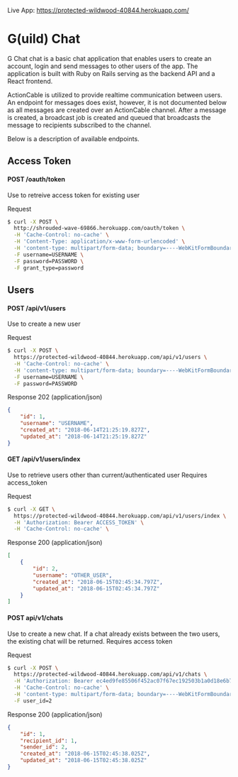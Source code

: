 Live App: https://protected-wildwood-40844.herokuapp.com/
# G(uild) Chat
G Chat chat is a basic chat application that enables users to create an account, login and send messages to other users of the app. The application is built with Ruby on Rails serving as the backend API and a React frontend.

ActionCable is utilized to provide realtime communication between users. An endpoint for messages does exist, however, it is not documented below as all messages are created over an ActionCable channel. After a message is created, a broadcast job is created and queued that broadcasts the message to recipients subscribed to the channel.  

Below is a description of available endpoints.

## Access Token
#### POST /oauth/token
Use to retreive access token for existing user

Request
```bash
$ curl -X POST \
  http://shrouded-wave-69866.herokuapp.com/oauth/token \
  -H 'Cache-Control: no-cache' \
  -H 'Content-Type: application/x-www-form-urlencoded' \
  -H 'content-type: multipart/form-data; boundary=----WebKitFormBoundary7MA4YWxkTrZu0gW' \
  -F username=USERNAME \
  -F password=PASSWORD \
  -F grant_type=password
```
## Users
#### POST /api/v1/users
Use to create a new user

Request
```bash
$ curl -X POST \
  https://protected-wildwood-40844.herokuapp.com/api/v1/users \
  -H 'Cache-Control: no-cache' \
  -H 'content-type: multipart/form-data; boundary=----WebKitFormBoundary7MA4YWxkTrZu0gW' \
  -F username=USERNAME \
  -F password=PASSWORD
```

Response 202 (application/json)
```json
{
    "id": 1,
    "username": "USERNAME",
    "created_at": "2018-06-14T21:25:19.827Z",
    "updated_at": "2018-06-14T21:25:19.827Z"
}
```
#### GET /api/v1/users/index
Use to retrieve users other than current/authenticated user
Requires access_token

Request
```bash
$ curl -X GET \
  https://protected-wildwood-40844.herokuapp.com/api/v1/users/index \
  -H 'Authorization: Bearer ACCESS_TOKEN' \
  -H 'Cache-Control: no-cache' \
```

Response 200 (application/json)
```json
[
    {
        "id": 2,
        "username": "OTHER_USER",
        "created_at": "2018-06-15T02:45:34.797Z",
        "updated_at": "2018-06-15T02:45:34.797Z"
    }
]
```

#### POST api/v1/chats
Use to create a new chat. If a chat already exists between the two users, the existing chat will be returned.
Requires access token

Request
```bash
$ curl -X POST \
  https://protected-wildwood-40844.herokuapp.com/api/v1/chats \
  -H 'Authorization: Bearer ec4ed9fe85506f452ac07f67ec192503b1a0d18e6b786866b69caff624964666' \
  -H 'Cache-Control: no-cache' \
  -H 'content-type: multipart/form-data; boundary=----WebKitFormBoundary7MA4YWxkTrZu0gW' \
  -F user_id=2
```

Response 200 (application/json)
```json
{
    "id": 1,
    "recipient_id": 1,
    "sender_id": 2,
    "created_at": "2018-06-15T02:45:38.025Z",
    "updated_at": "2018-06-15T02:45:38.025Z"
}
```
